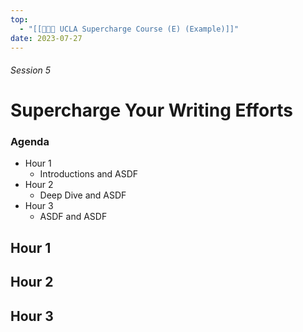 ```yaml
---
top:
  - "[[👨🏻‍🏫 UCLA Supercharge Course (E) (Example)]]"
date: 2023-07-27
---
```


###### Session 5
# Supercharge Your Writing Efforts

### Agenda
- Hour 1
	- Introductions and ASDF
- Hour 2
	- Deep Dive and ASDF
- Hour 3
	- ASDF and ASDF

## Hour 1


## Hour 2


## Hour 3


